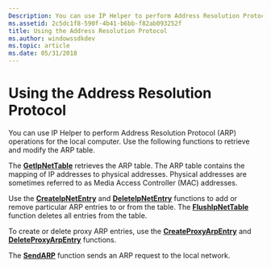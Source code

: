 ```yaml
---
Description: You can use IP Helper to perform Address Resolution Protocol (ARP) operations for the local computer. Use the following functions to retrieve and modify the ARP table.
ms.assetid: 2c5dc1f8-590f-4b41-b6bb-f82ab093252f
title: Using the Address Resolution Protocol
ms.author: windowssdkdev
ms.topic: article
ms.date: 05/31/2018
---
```


# Using the Address Resolution Protocol

You can use IP Helper to perform Address Resolution Protocol (ARP) operations for the local computer. Use the following functions to retrieve and modify the ARP table.

The [**GetIpNetTable**](/windows/desktop/api/Iphlpapi/nf-iphlpapi-getipnettable) retrieves the ARP table. The ARP table contains the mapping of IP addresses to physical addresses. Physical addresses are sometimes referred to as Media Access Controller (MAC) addresses.

Use the [**CreateIpNetEntry**](/windows/desktop/api/Iphlpapi/nf-iphlpapi-createipnetentry) and [**DeleteIpNetEntry**](/windows/desktop/api/Iphlpapi/nf-iphlpapi-deleteipnetentry) functions to add or remove particular ARP entries to or from the table. The [**FlushIpNetTable**](/windows/desktop/api/Iphlpapi/nf-iphlpapi-flushipnettable) function deletes all entries from the table.

To create or delete proxy ARP entries, use the [**CreateProxyArpEntry**](/windows/desktop/api/Iphlpapi/nf-iphlpapi-createproxyarpentry) and [**DeleteProxyArpEntry**](/windows/desktop/api/Iphlpapi/nf-iphlpapi-deleteproxyarpentry) functions.

The [**SendARP**](/windows/desktop/api/Iphlpapi/nf-iphlpapi-sendarp) function sends an ARP request to the local network.

 

 



